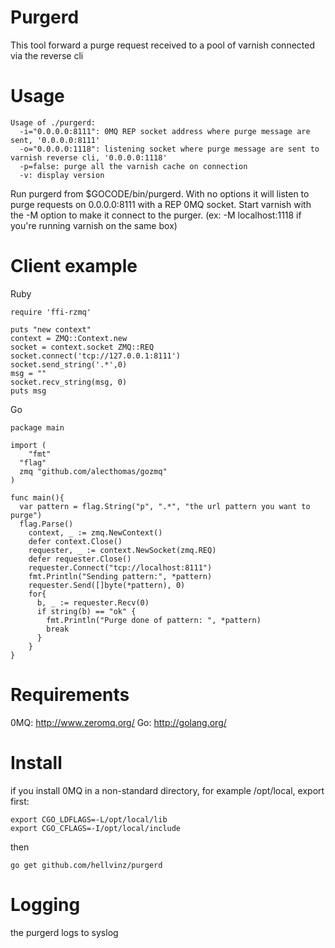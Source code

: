 Purgerd
=======

This tool forward a purge request received to a pool of varnish connected via the reverse cli

Usage
=====

```
Usage of ./purgerd: 
  -i="0.0.0.0:8111": 0MQ REP socket address where purge message are sent, '0.0.0.0:8111'
  -o="0.0.0.0:1118": listening socket where purge message are sent to varnish reverse cli, '0.0.0.0:1118'
  -p=false: purge all the varnish cache on connection
  -v: display version
```

Run purgerd from $GOCODE/bin/purgerd. With no options it will listen to purge requests on 0.0.0.0:8111 with a REP 0MQ socket.
Start varnish with the -M option to make it connect to the purger. (ex: -M localhost:1118 if you're running varnish on the same box)

Client example
==============

Ruby
```
require 'ffi-rzmq'

puts "new context"
context = ZMQ::Context.new
socket = context.socket ZMQ::REQ
socket.connect('tcp://127.0.0.1:8111')
socket.send_string('.*',0)
msg = ""
socket.recv_string(msg, 0)
puts msg
```

Go
```
package main

import (
	"fmt"
  "flag"
  zmq "github.com/alecthomas/gozmq"
)

func main(){
  var pattern = flag.String("p", ".*", "the url pattern you want to purge")
  flag.Parse()
    context, _ := zmq.NewContext()
    defer context.Close()
    requester, _ := context.NewSocket(zmq.REQ)
    defer requester.Close()
    requester.Connect("tcp://localhost:8111")
    fmt.Println("Sending pattern:", *pattern)
    requester.Send([]byte(*pattern), 0)
    for{
      b, _ := requester.Recv(0)
      if string(b) == "ok" {
        fmt.Println("Purge done of pattern: ", *pattern)
        break
      }
    }
}
```

Requirements
============

0MQ: http://www.zeromq.org/
Go: http://golang.org/

Install
=======

if you install 0MQ in a non-standard directory, for example /opt/local, export first:

```
export CGO_LDFLAGS=-L/opt/local/lib
export CGO_CFLAGS=-I/opt/local/include
```

then

`
go get github.com/hellvinz/purgerd
`

Logging
=======

the purgerd logs to syslog
